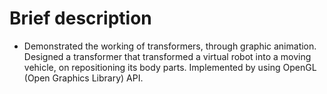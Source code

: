 # Brief description
+ Demonstrated the working of transformers, through graphic animation. Designed a transformer that transformed a virtual robot into a moving vehicle, on repositioning its body parts. Implemented by using OpenGL (Open Graphics Library) API.
